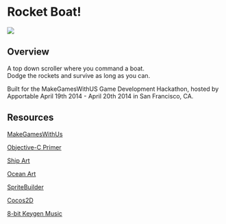 # Rocket Boat!
![](http://i6.minus.com/ilhpLNPG9Oshx.png)
## Overview

A top down scroller where you command a boat.  
Dodge the rockets and survive as long as you can.  

Built for the MakeGamesWithUS Game Development Hackathon, hosted by Apportable April 19th 2014 - April 20th 2014 in San Francisco, CA.

## Resources
[MakeGamesWithUs](https://www.makegameswith.us/home/)  

[Objective-C Primer](https://www.makegameswith.us/tutorials/objective-c-and-debugging/objective-c-primer/)  

[Ship Art](http://opengameart.org/content/ships-with-ripple-effect)  

[Ocean Art](http://www.dundjinni.com/forums/forum_posts.asp?TID=7668&KW=tile)

[SpriteBuilder](http://www.spritebuilder.com/)  

[Cocos2D](http://www.cocos2d-iphone.org/)

[8-bit Keygen Music](https://soundcloud.com/keygen-music/sets/razor1911-nhl-07-keygen-music)
